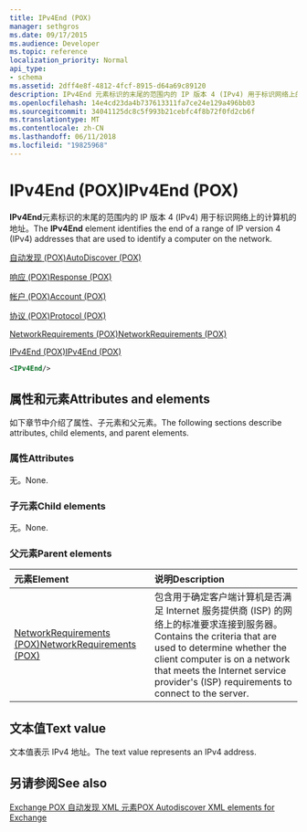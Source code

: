 ```yaml
---
title: IPv4End (POX)
manager: sethgros
ms.date: 09/17/2015
ms.audience: Developer
ms.topic: reference
localization_priority: Normal
api_type:
- schema
ms.assetid: 2dff4e8f-4812-4fcf-8915-d64a69c89120
description: IPv4End 元素标识的末尾的范围内的 IP 版本 4 (IPv4) 用于标识网络上的计算机的地址。
ms.openlocfilehash: 14e4cd23da4b737613311fa7ce24e129a496bb03
ms.sourcegitcommit: 34041125dc8c5f993b21cebfc4f8b72f0fd2cb6f
ms.translationtype: MT
ms.contentlocale: zh-CN
ms.lasthandoff: 06/11/2018
ms.locfileid: "19825968"
---
```

# <a name="ipv4end-pox"></a><span data-ttu-id="092f2-103">IPv4End (POX)</span><span class="sxs-lookup"><span data-stu-id="092f2-103">IPv4End (POX)</span></span>

<span data-ttu-id="092f2-104">**IPv4End**元素标识的末尾的范围内的 IP 版本 4 (IPv4) 用于标识网络上的计算机的地址。</span><span class="sxs-lookup"><span data-stu-id="092f2-104">The **IPv4End** element identifies the end of a range of IP version 4 (IPv4) addresses that are used to identify a computer on the network.</span></span> 
  
[<span data-ttu-id="092f2-105">自动发现 (POX)</span><span class="sxs-lookup"><span data-stu-id="092f2-105">AutoDiscover (POX)</span></span>](autodiscover-pox.md)
  
[<span data-ttu-id="092f2-106">响应 (POX)</span><span class="sxs-lookup"><span data-stu-id="092f2-106">Response (POX)</span></span>](response-pox.md)
  
[<span data-ttu-id="092f2-107">帐户 (POX)</span><span class="sxs-lookup"><span data-stu-id="092f2-107">Account (POX)</span></span>](account-pox.md)
  
[<span data-ttu-id="092f2-108">协议 (POX)</span><span class="sxs-lookup"><span data-stu-id="092f2-108">Protocol (POX)</span></span>](protocol-pox.md)
  
[<span data-ttu-id="092f2-109">NetworkRequirements (POX)</span><span class="sxs-lookup"><span data-stu-id="092f2-109">NetworkRequirements (POX)</span></span>](networkrequirements-pox.md)
  
[<span data-ttu-id="092f2-110">IPv4End (POX)</span><span class="sxs-lookup"><span data-stu-id="092f2-110">IPv4End (POX)</span></span>](ipv4end-pox.md)
  
```xml
<IPv4End/>
```

## <a name="attributes-and-elements"></a><span data-ttu-id="092f2-111">属性和元素</span><span class="sxs-lookup"><span data-stu-id="092f2-111">Attributes and elements</span></span>

<span data-ttu-id="092f2-112">如下章节中介绍了属性、子元素和父元素。</span><span class="sxs-lookup"><span data-stu-id="092f2-112">The following sections describe attributes, child elements, and parent elements.</span></span>
  
### <a name="attributes"></a><span data-ttu-id="092f2-113">属性</span><span class="sxs-lookup"><span data-stu-id="092f2-113">Attributes</span></span>

<span data-ttu-id="092f2-114">无。</span><span class="sxs-lookup"><span data-stu-id="092f2-114">None.</span></span>
  
### <a name="child-elements"></a><span data-ttu-id="092f2-115">子元素</span><span class="sxs-lookup"><span data-stu-id="092f2-115">Child elements</span></span>

<span data-ttu-id="092f2-116">无。</span><span class="sxs-lookup"><span data-stu-id="092f2-116">None.</span></span>
  
### <a name="parent-elements"></a><span data-ttu-id="092f2-117">父元素</span><span class="sxs-lookup"><span data-stu-id="092f2-117">Parent elements</span></span>

|<span data-ttu-id="092f2-118">**元素**</span><span class="sxs-lookup"><span data-stu-id="092f2-118">**Element**</span></span>|<span data-ttu-id="092f2-119">**说明**</span><span class="sxs-lookup"><span data-stu-id="092f2-119">**Description**</span></span>|
|:-----|:-----|
|[<span data-ttu-id="092f2-120">NetworkRequirements (POX)</span><span class="sxs-lookup"><span data-stu-id="092f2-120">NetworkRequirements (POX)</span></span>](networkrequirements-pox.md) <br/> |<span data-ttu-id="092f2-121">包含用于确定客户端计算机是否满足 Internet 服务提供商 (ISP) 的网络上的标准要求连接到服务器。</span><span class="sxs-lookup"><span data-stu-id="092f2-121">Contains the criteria that are used to determine whether the client computer is on a network that meets the Internet service provider's (ISP) requirements to connect to the server.</span></span>  <br/> |
   
## <a name="text-value"></a><span data-ttu-id="092f2-122">文本值</span><span class="sxs-lookup"><span data-stu-id="092f2-122">Text value</span></span>

<span data-ttu-id="092f2-123">文本值表示 IPv4 地址。</span><span class="sxs-lookup"><span data-stu-id="092f2-123">The text value represents an IPv4 address.</span></span>
  
## <a name="see-also"></a><span data-ttu-id="092f2-124">另请参阅</span><span class="sxs-lookup"><span data-stu-id="092f2-124">See also</span></span>



[<span data-ttu-id="092f2-125">Exchange POX 自动发现 XML 元素</span><span class="sxs-lookup"><span data-stu-id="092f2-125">POX Autodiscover XML elements for Exchange</span></span>](pox-autodiscover-xml-elements-for-exchange.md)


